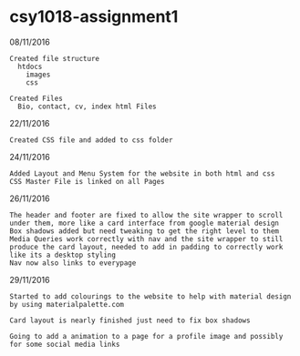 # csy1018-assignment1

  08/11/2016

    Created file structure
      htdocs
        images
        css

    Created Files
      Bio, contact, cv, index html Files


  22/11/2016

    Created CSS file and added to css folder

  24/11/2016

    Added Layout and Menu System for the website in both html and css
    CSS Master File is linked on all Pages

  26/11/2016

    The header and footer are fixed to allow the site wrapper to scroll under them, more like a card interface from google material design
    Box shadows added but need tweaking to get the right level to them
    Media Queries work correctly with nav and the site wrapper to still produce the card layout, needed to add in padding to correctly work like its a desktop styling
    Nav now also links to everypage

  29/11/2016

    Started to add colourings to the website to help with material design by using materialpalette.com

    Card layout is nearly finished just need to fix box shadows

    Going to add a animation to a page for a profile image and possibly for some social media links
